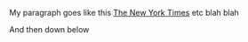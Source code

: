 My paragraph goes like this [The New York Times][nytimes] etc blah blah

And then down below

[nytimes]: http://nytimes.com

